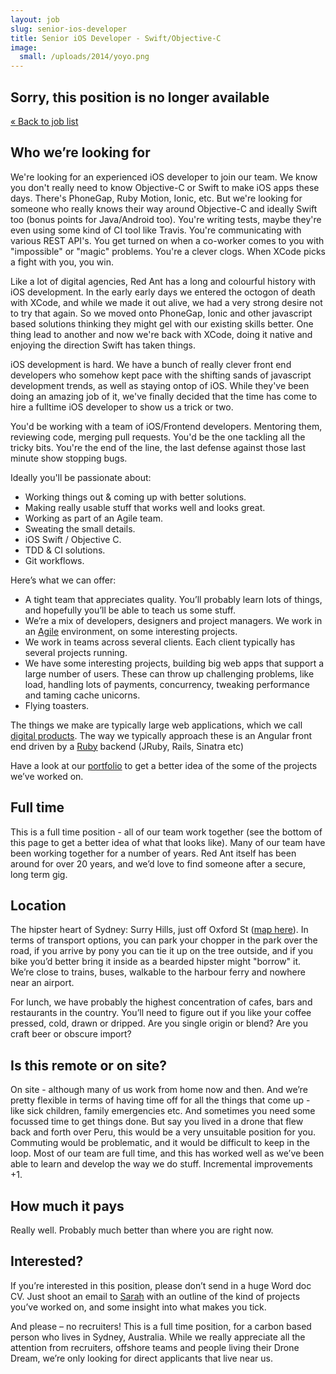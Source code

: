 ```yaml
---
layout: job
slug: senior-ios-developer
title: Senior iOS Developer - Swift/Objective-C
image:
  small: /uploads/2014/yoyo.png
---
```


<div class="job-not-available">
  <h2>Sorry, this position is no longer available</h2>
  <a href="/jobs/" title="Work with us">« Back to job list</a>
</div>

## Who we’re looking for

<p class="lead">We're looking for an experienced iOS developer to join our team. We know you don't really need to know Objective-C or Swift to make iOS apps these days. There's PhoneGap, Ruby Motion, Ionic, etc. But we're looking for someone who really knows their way around Objective-C and ideally Swift too (bonus points for Java/Android too). You're writing tests, maybe they're even using some kind of CI tool like Travis. You're communicating with various REST API's. You get turned on when a co-worker comes to you with "impossible" or "magic" problems. You're a clever clogs. When XCode picks a fight with you, you win.</p>

Like a lot of digital agencies, Red Ant has a long and colourful history with iOS development. In the early early days we entered the octogon of death with XCode, and while we made it out alive, we had a very strong desire not to try that again. So we moved onto PhoneGap, Ionic and other javascript based solutions thinking they might gel with our existing skills better. One thing lead to another and now we're back with XCode, doing it native and enjoying the direction Swift has taken things.

iOS development is hard. We have a bunch of really clever front end developers who somehow kept pace with the shifting sands of javascript development trends, as well as staying ontop of iOS. While they've been doing an amazing job of it, we've finally decided that the time has come to hire a fulltime iOS developer to show us a trick or two.

You'd be working with a team of iOS/Frontend developers. Mentoring them, reviewing code, merging pull requests. You'd be the one tackling all the tricky bits. You're the end of the line, the last defense against those last minute show stopping bugs.

Ideally you'll be passionate about:

* Working things out & coming up with better solutions.
* Making really usable stuff that works well and looks great.
* Working as part of an Agile team.
* Sweating the small details.
* iOS Swift / Objective C.
* TDD & CI solutions.
* Git workflows.

Here’s what we can offer:

* A tight team that appreciates quality. You’ll probably learn lots of things, and hopefully you’ll be able to teach us some stuff.
* We’re a mix of developers, designers and project managers. We work in an <a href="/agile/">Agile</a> environment, on some interesting projects.
* We work in teams across several clients. Each client typically has several projects running.
* We have some interesting projects, building big web apps that support a large number of users. These can throw up challenging problems, like load, handling lots of payments, concurrency, tweaking performance and taming cache unicorns.
* Flying toasters.

The things we make are typically large web applications, which we call <a href="/digital-products/">digital products</a>. The way we typically approach these is an Angular front end driven by a <a href="/ruby-on-rails/">Ruby</a> backend (JRuby, Rails, Sinatra etc)

Have a look at our <a href="/portfolio/">portfolio</a> to get a better idea of the some of the projects we’ve worked on.

## Full time

This is a full time position - all of our team work together (see the bottom of this page to get a better idea of what that looks like). Many of our team have been working together for a number of years. Red Ant itself has been around for over 20 years, and we’d love to find someone after a secure, long term gig.

## Location

The hipster heart of Sydney: Surry Hills, just off Oxford St (<a href="/about-red-ant/map/">map here</a>). In terms of transport options, you can park your chopper in the park over the road, if you arrive by pony you can tie it up on the tree outside, and if you bike you’d better bring it inside as a bearded hipster might "borrow" it. We’re close to trains, buses, walkable to the harbour ferry and nowhere near an airport.

For lunch, we have probably the highest concentration of cafes, bars and restaurants in the country. You’ll need to figure out if you like your coffee pressed, cold, drawn or dripped. Are you single origin or blend? Are you craft beer or obscure import?

## Is this remote or on site?

On site - although many of us work from home now and then. And we’re pretty flexible in terms of having time off for all the things that come up - like sick children, family emergencies etc. And sometimes you need some focussed time to get things done.
But say you lived in a drone that flew back and forth over Peru, this would be a very unsuitable position for you. Commuting would be problematic, and it would be difficult to keep in the loop.
Most of our team are full time, and this has worked well as we’ve been able to learn and develop the way we do stuff. Incremental improvements +1.

## How much it pays

Really well. Probably much better than where you are right now.

## Interested?

If you’re interested in this position, please don’t send in a huge Word doc CV. Just shoot an email to <a href="mailto:jobs@redant.com.au">Sarah</a> with an outline of the kind of projects you’ve worked on, and some insight into what makes you tick.

And please – no recruiters! This is a full time position, for a carbon based person who lives in Sydney, Australia. While we really appreciate all the attention from recruiters, offshore teams and people living their Drone Dream, we’re only looking for direct applicants that live near us.
